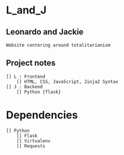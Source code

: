 # L_and_J

## Leonardo and Jackie
	Website centering around totalitarianism

## Project notes
	[] L : Frontend 	
	 	[] HTML, CSS, JavaScript, Jinja2 Syntax
	[] J : Backend
		[] Python {flask}

# Dependencies
	[] Python
		[] Flask
		[] Virtualenv
		[] Requests
